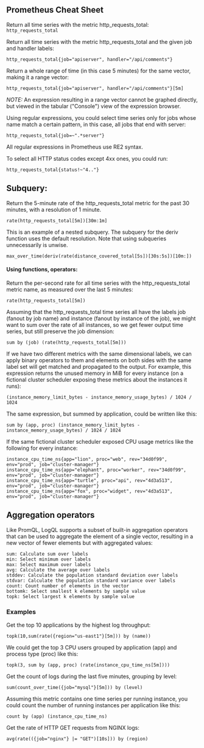 ## Prometheus Cheat Sheet


Return all time series with the metric http_requests_total:
`http_requests_total`

Return all time series with the metric http_requests_total and the given job and handler labels:

`http_requests_total{job="apiserver", handler="/api/comments"}`

Return a whole range of time (in this case 5 minutes) for the same vector, making it a range vector:

`http_requests_total{job="apiserver", handler="/api/comments"}[5m]`

*NOTE:* An expression resulting in a range vector cannot be graphed directly, but viewed in the tabular ("Console") view of the expression browser.

Using regular expressions, you could select time series only for jobs whose name match a certain pattern, in this case, all jobs that end with server:

`http_requests_total{job=~".*server"}`

All regular expressions in Prometheus use RE2 syntax.

To select all HTTP status codes except 4xx ones, you could run:

`http_requests_total{status!~"4.."}`

## Subquery:
Return the 5-minute rate of the http_requests_total metric for the past 30 minutes, with a resolution of 1 minute.

`rate(http_requests_total[5m])[30m:1m]`

This is an example of a nested subquery. The subquery for the deriv function uses the default resolution. Note that using subqueries unnecessarily is unwise.

`max_over_time(deriv(rate(distance_covered_total[5s])[30s:5s])[10m:])`

#### Using functions, operators:
Return the per-second rate for all time series with the http_requests_total metric name, as measured over the last 5 minutes:

`rate(http_requests_total[5m])`

Assuming that the http_requests_total time series all have the labels job (fanout by job name) and instance (fanout by instance of the job), we might want to sum over the rate of all instances, so we get fewer output time series, but still preserve the job dimension:

`sum by (job) (rate(http_requests_total[5m]))`

If we have two different metrics with the same dimensional labels, we can apply binary operators to them and elements on both sides with the same label set will get matched and propagated to the output. For example, this expression returns the unused memory in MiB for every instance (on a fictional cluster scheduler exposing these metrics about the instances it runs):

`(instance_memory_limit_bytes - instance_memory_usage_bytes) / 1024 / 1024`

The same expression, but summed by application, could be written like this:

`sum by (app, proc) (instance_memory_limit_bytes - instance_memory_usage_bytes) / 1024 / 1024`

If the same fictional cluster scheduler exposed CPU usage metrics like the following for every instance:
```
instance_cpu_time_ns{app="lion", proc="web", rev="34d0f99", env="prod", job="cluster-manager"}
instance_cpu_time_ns{app="elephant", proc="worker", rev="34d0f99", env="prod", job="cluster-manager"}
instance_cpu_time_ns{app="turtle", proc="api", rev="4d3a513", env="prod", job="cluster-manager"}
instance_cpu_time_ns{app="fox", proc="widget", rev="4d3a513", env="prod", job="cluster-manager"}
```


## Aggregation operators
Like PromQL, LogQL supports a subset of built-in aggregation operators that can be used to aggregate the element of a single vector, resulting in a new vector of fewer elements but with aggregated values:

    sum: Calculate sum over labels
    min: Select minimum over labels
    max: Select maximum over labels
    avg: Calculate the average over labels
    stddev: Calculate the population standard deviation over labels
    stdvar: Calculate the population standard variance over labels
    count: Count number of elements in the vector
    bottomk: Select smallest k elements by sample value
    topk: Select largest k elements by sample value

### Examples
Get the top 10 applications by the highest log throughput:

`topk(10,sum(rate({region="us-east1"}[5m])) by (name))`

We could get the top 3 CPU users grouped by application (app) and process type (proc) like this:

`topk(3, sum by (app, proc) (rate(instance_cpu_time_ns[5m])))`

Get the count of logs during the last five minutes, grouping by level:

`sum(count_over_time({job="mysql"}[5m])) by (level)`

Assuming this metric contains one time series per running instance, you could count the number of running instances per application like this:

`count by (app) (instance_cpu_time_ns)`

Get the rate of HTTP GET requests from NGINX logs:

`avg(rate(({job="nginx"} |= "GET")[10s])) by (region)`


